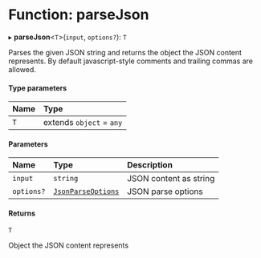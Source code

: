 # Function: parseJson

▸ **parseJson**\<`T`\>(`input`, `options?`): `T`

Parses the given JSON string and returns the object the JSON content represents.
By default javascript-style comments and trailing commas are allowed.

#### Type parameters

| Name | Type                     |
| :--- | :----------------------- |
| `T`  | extends `object` = `any` |

#### Parameters

| Name       | Type                                                          | Description            |
| :--------- | :------------------------------------------------------------ | :--------------------- |
| `input`    | `string`                                                      | JSON content as string |
| `options?` | [`JsonParseOptions`](../../devkit/documents/JsonParseOptions) | JSON parse options     |

#### Returns

`T`

Object the JSON content represents
